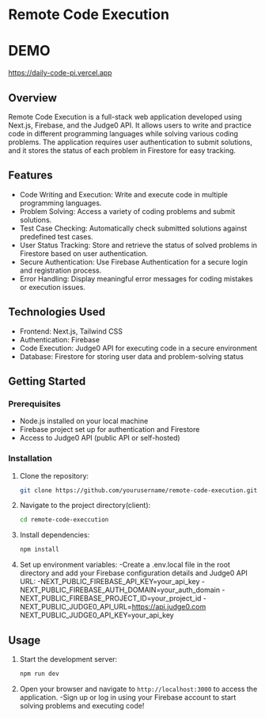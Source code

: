 # Remote Code Execution

# DEMO
https://daily-code-pi.vercel.app <!-- Replace with actual demo link -->

## Overview
Remote Code Execution is a full-stack web application developed using Next.js, Firebase, and the Judge0 API. It allows users to write and practice code in different programming languages while solving various coding problems. The application requires user authentication to submit solutions, and it stores the status of each problem in Firestore for easy tracking.

## Features
- Code Writing and Execution: Write and execute code in multiple programming languages.
- Problem Solving: Access a variety of coding problems and submit solutions.
- Test Case Checking: Automatically check submitted solutions against predefined test cases.
- User Status Tracking: Store and retrieve the status of solved problems in Firestore based on user authentication.
- Secure Authentication: Use Firebase Authentication for a secure login and registration process.
- Error Handling: Display meaningful error messages for coding mistakes or execution issues.

## Technologies Used
- Frontend: Next.js, Tailwind CSS
- Authentication: Firebase
- Code Execution: Judge0 API for executing code in a secure environment
- Database: Firestore for storing user data and problem-solving status

## Getting Started
### Prerequisites
- Node.js installed on your local machine
- Firebase project set up for authentication and Firestore
- Access to Judge0 API (public API or self-hosted)

### Installation
1. Clone the repository: 
   ```bash
   git clone https://github.com/yourusername/remote-code-execution.git  <!-- Replace with your actual repository link -->

2. Navigate to the project directory(client):

   ```bash
   cd remote-code-execcution
   ```

3. Install dependencies:

   ```bash
   npm install
   ```

4. Set up environment variables: 
  -Create a .env.local file in the root directory and add your Firebase configuration details and Judge0 API URL:
  -NEXT_PUBLIC_FIREBASE_API_KEY=your_api_key
  -NEXT_PUBLIC_FIREBASE_AUTH_DOMAIN=your_auth_domain
  -NEXT_PUBLIC_FIREBASE_PROJECT_ID=your_project_id
  -NEXT_PUBLIC_JUDGE0_API_URL=https://api.judge0.com
   NEXT_PUBLIC_JUDGE0_API_KEY=your_api_key


## Usage

1. Start the development server:

   ```bash
   npm run dev
   ```

2. Open your browser and navigate to `http://localhost:3000` to access the application.
  -Sign up or log in using your Firebase account to start solving problems and executing code!
